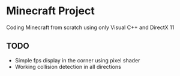 # Minecraft Project

Coding Minecraft from scratch using only Visual C++ and DirectX 11

## TODO

* Simple fps display in the corner using pixel shader
* Working collision detection in all directions